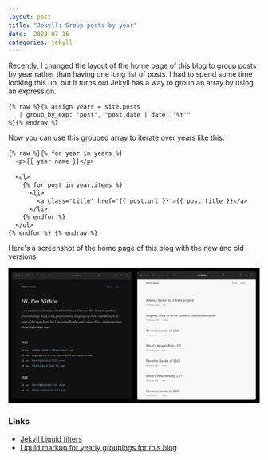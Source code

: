 ```yaml
---
layout: post
title: "Jekyll: Group posts by year"
date:  2023-07-16
categories: jekyll
---
```


Recently,
[I changed the layout of the home page](/posts/dark-mode/)
of this blog
to group posts by year
rather than having one long list of posts.
I had to spend some time looking this up,
but it turns out Jekyll has a way
to group an array by using an expression.

```liquid
{% raw %}{% assign years = site.posts
   | group_by_exp: "post", "post.date | date: '%Y'"
%}{% endraw %}
```

Now you can use this grouped array
to iterate over years like this:

```liquid
{% raw %}{% for year in years %}
  <p>{{ year.name }}</p>

  <ul>
    {% for post in year.items %}
      <li>
        <a class='title' href='{{ post.url }}'>{{ post.title }}</a>
      </li>
    {% endfor %}
  </ul>
{% endfor %} {% endraw %}
```

Here's a screenshot of the home page of this blog
with the new and old versions:

![Jekyll posts grouped by year](/images/dark-mode-theme-vs-light-mode-home-page.png)

### Links

- [Jekyll Liquid filters](https://jekyllrb.com/docs/liquid/filters/)
- [Liquid markup for yearly groupings for this blog](https://github.com/nithinbekal/nithinbekal.github.io/blob/v2.0.0/index.html#L21-L40)
